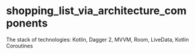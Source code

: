 # shopping_list_via_architecture_components
The stack of technologies: Kotlin, Dagger 2, MVVM, Room, LiveData, Kotlin Coroutines
